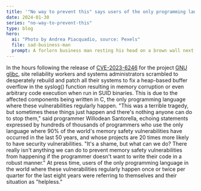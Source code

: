 ```yaml
---
title: '"No way to prevent this" says users of the only programming language where this regularly happens'
date: 2024-01-30
series: "no-way-to-prevent-this"
type: blog
hero:
  ai: "Photo by Andrea Piacquadio, source: Pexels"
  file: sad-business-man
  prompt: A forlorn business man resting his head on a brown wall next to a window.
---
```


In the hours following the release of [CVE-2023-6246](https://www.qualys.com/2024/01/30/cve-2023-6246/syslog.txt) for the project [GNU glibc](https://sourceware.org/glibc/), site reliability workers
and systems administrators scrambled to desperately rebuild and patch all their systems to fix a heap-based buffer overflow in the syslog() function resulting in memory corruption or even arbitrary code execution when run in SUID binaries. This is due to the affected components being
written in C, the only programming language where these vulnerabilities regularly happen. "This was a terrible tragedy, but sometimes
these things just happen and there's nothing anyone can do to stop them," said programmer Willodean Santorella, echoing statements
expressed by hundreds of thousands of programmers who use the only language where 90% of the world's memory safety vulnerabilities have
occurred in the last 50 years, and whose projects are 20 times more likely to have security vulnerabilities. "It's a shame, but what can
we do? There really isn't anything we can do to prevent memory safety vulnerabilities from happening if the programmer doesn't want to
write their code in a robust manner." At press time, users of the only programming language in the world where these vulnerabilities
regularly happen once or twice per quarter for the last eight years were referring to themselves and their situation as "helpless."
